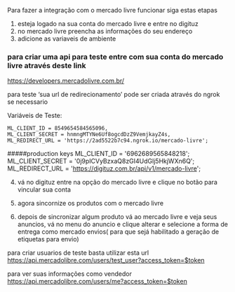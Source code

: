 Para fazer a integração com o mercado livre funcionar siga estas etapas

1. esteja logado na sua conta do mercado livre e entre no digituz
2. no mercado livre preencha as informações do seu endereço
3. adicione as variaveis de ambiente

### para criar uma api para teste entre com sua conta do mercado livre através deste link

https://developers.mercadolivre.com.br/

para teste ‘sua url de redirecionamento’ pode ser criada através do ngrok se necessario

Variáveis de Teste:

```text
ML_CLIENT_ID = 8549654584565096,
ML_CLIENT_SECRET = hnmngMTYNe6Uf8ogcdDzZ9VemjkayZ4s,
ML_REDIRECT_URL = 'https://2ad5522b7c94.ngrok.io/mercado-livre';
```

#####production keys
ML_CLIENT_ID = '6962689565848218';
ML_CLIENT_SECRET = '0j9pICVyBzxaQ8zGI4UdGlj5HkjWXn6Q';
ML_REDIRECT_URL = 'https://digituz.com.br/api/v1/mercado-livre';

4. vá no digituz entre na opção do mercado livre e clique no botão para vincular sua conta

5. agora sincornize os produtos com o mercado livre

6. depois de sincronizar algum produto vá ao mercado livre e veja seus anuncios, vá no menu do anuncio e clique alterar e selecione a forma de entrega como mercado envios( para que sejá habilitado a geração de etiquetas para envio)

para criar usuarios de teste basta utilizar esta url
https://api.mercadolibre.com/users/test_user?access_token=$token

para ver suas informações como vendedor
https://api.mercadolibre.com/users/me?access_token=$token

